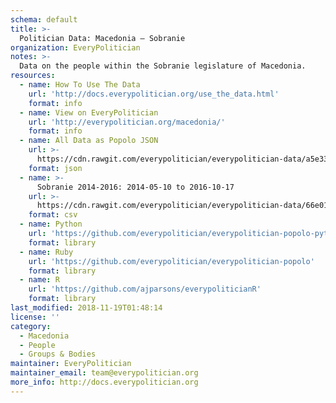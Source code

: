```yaml
---
schema: default
title: >-
  Politician Data: Macedonia — Sobranie
organization: EveryPolitician
notes: >-
  Data on the people within the Sobranie legislature of Macedonia.
resources:
  - name: How To Use The Data
    url: 'http://docs.everypolitician.org/use_the_data.html'
    format: info
  - name: View on EveryPolitician
    url: 'http://everypolitician.org/macedonia/'
    format: info
  - name: All Data as Popolo JSON
    url: >-
      https://cdn.rawgit.com/everypolitician/everypolitician-data/a5e334b119fe9ca356f39eecb24b22b7537a6df3/data/Macedonia/Sobranie/ep-popolo-v1.0.json
    format: json
  - name: >-
      Sobranie 2014-2016: 2014-05-10 to 2016-10-17
    url: >-
      https://cdn.rawgit.com/everypolitician/everypolitician-data/66e01d3fb391002362595627addcf3f22295ea63/data/Macedonia/Sobranie/term-2014.csv
    format: csv
  - name: Python
    url: 'https://github.com/everypolitician/everypolitician-popolo-python'
    format: library
  - name: Ruby
    url: 'https://github.com/everypolitician/everypolitician-popolo'
    format: library
  - name: R
    url: 'https://github.com/ajparsons/everypoliticianR'
    format: library
last_modified: 2018-11-19T01:48:14
license: ''
category:
  - Macedonia
  - People
  - Groups & Bodies
maintainer: EveryPolitician
maintainer_email: team@everypolitician.org
more_info: http://docs.everypolitician.org
---
```


